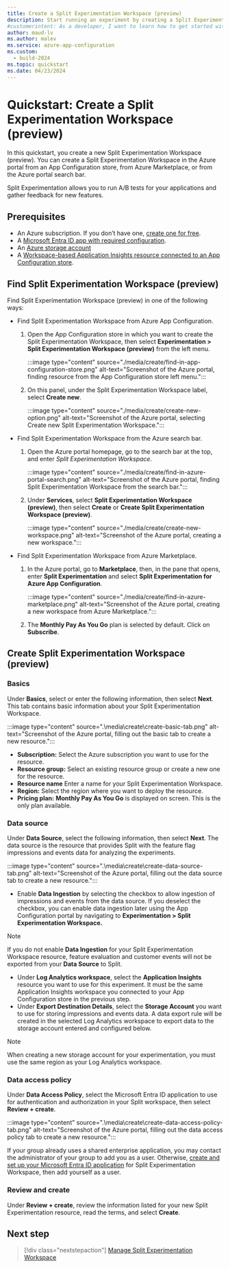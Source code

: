 ```yaml
---
title: Create a Split Experimentation Workspace (preview)
description: Start running an experiment by creating a Split Experimentation Workspace (preview) from an App Configuration store, from Azure Marketplace, or from the Azure search bar.
#customerintent: As a developer, I want to learn how to get started with Split Experimentation, by creating a Split Experimentation workspace.
author: maud-lv
ms.author: malev
ms.service: azure-app-configuration
ms.custom:
  - build-2024
ms.topic: quickstart
ms.date: 04/23/2024
---
```


# Quickstart: Create a Split Experimentation Workspace (preview)

In this quickstart, you create a new Split Experimentation Workspace (preview). You can create a Split Experimentation Workspace in the Azure portal from an App Configuration store, from Azure Marketplace, or from the Azure portal search bar.

Split Experimentation allows you to run A/B tests for your applications and gather feedback for new features.

## Prerequisites

- An Azure subscription. If you don’t have one, [create one for free](https://azure.microsoft.com/free/).
- A [Microsoft Entra ID app with required configuration](./how-to-set-up-data-access.md).
- An [Azure storage account](../../storage/common/storage-account-create.md)
- A [Workspace-based Application Insights resource connected to an App Configuration store](../../azure-app-configuration/run-experiments-aspnet-core.md#connect-an-application-insights-preview-resource-to-your-configuration-store).

## Find Split Experimentation Workspace (preview)

Find Split Experimentation Workspace (preview) in one of the following ways:

- Find Split Experimentation Workspace from Azure App Configuration.

    1. Open the App Configuration store in which you want to create the Split Experimentation Workspace, then select **Experimentation > Split Experimentation Workspace (preview)** from the left menu.

        :::image type="content" source="./media/create/find-in-app-configuration-store.png" alt-text="Screenshot of the Azure portal, finding resource from the App Configuration store left menu.":::
    1. On this panel, under the Split Experimentation Workspace label, select **Create new**.

        :::image type="content" source="./media/create/create-new-option.png" alt-text="Screenshot of the Azure portal, selecting Create new Split Experimentation Workspace.":::

- Find Split Experimentation Workspace from the Azure search bar.

    1. Open the Azure portal homepage, go to the search bar at the top, and enter *Split Experimentation Workspace*.

        :::image type="content" source="./media/create/find-in-azure-portal-search.png" alt-text="Screenshot of the Azure portal, finding Split Experimentation Workspace from the search bar.":::

    1. Under **Services**, select **Split Experimentation Workspace (preview)**, then select **Create** or **Create Split Experimentation Workspace (preview)**.

        :::image type="content" source="./media/create/create-new-workspace.png" alt-text="Screenshot of the Azure portal, creating a new workspace.":::

- Find Split Experimentation Workspace from Azure Marketplace.

    1. In the Azure portal, go to **Marketplace**, then, in the pane that opens, enter **Split Experimentation** and select **Split Experimentation for Azure App Configuration**.

        :::image type="content" source="./media/create/find-in-azure-marketplace.png" alt-text="Screenshot of the Azure portal, creating a new workspace from Azure Marketplace.":::

    1. The **Monthly Pay As You Go** plan is selected by default. Click on **Subscribe**.

## Create Split Experimentation Workspace (preview)

### Basics

Under **Basics**, select or enter the following information, then select **Next**. This tab contains basic information about your Split Experimentation Workspace.

:::image type="content" source=".\media\create\create-basic-tab.png" alt-text="Screenshot of the Azure portal, filling out the basic tab to create a new resource.":::

- **Subscription:** Select the Azure subscription you want to use for the resource.
- **Resource group:** Select an existing resource group or create a new one for the resource.
- **Resource name** Enter a name for your Split Experimentation Workspace.
- **Region:** Select the region where you want to deploy the resource.
- **Pricing plan:** **Monthly Pay As You Go** is displayed on screen. This is the only plan available.

### Data source

Under **Data Source**, select the following information, then select **Next**. The data source is the resource that provides Split with the feature flag impressions and events data for analyzing the experiments.

:::image type="content" source=".\media\create\create-data-source-tab.png" alt-text="Screenshot of the Azure portal, filling out the data source tab to create a new resource.":::

- Enable **Data Ingestion** by selecting the checkbox to allow ingestion of impressions and events from the data source. If you deselect the checkbox, you can enable data ingestion later using the App Configuration portal by navigating to **Experimentation > Split Experimentation Workspace.**

> [!NOTE]
> If you do not enable **Data Ingestion** for your Split Experimentation Workspace resource, feature evaluation and customer events will not be exported from your **Data Source** to Split.

- Under **Log Analytics workspace**, select the **Application Insights** resource you want to use for this experiment. It must be the same Application Insights workspace you connected to your App Configuration store in the previous step.
- Under **Export Destination Details**, select the **Storage Account** you want to use for storing impressions and events data. A data export rule will be created in the selected Log Analytics workspace to export data to the storage account entered and configured below.

> [!NOTE]
> When creating a new storage account for your experimentation, you must use the same region as your Log Analytics workspace.

### Data access policy

Under **Data Access Policy**, select the Microsoft Entra ID application to use for authentication and authorization in your Split workspace, then select **Review + create**.

:::image type="content" source=".\media\create\create-data-access-policy-tab.png" alt-text="Screenshot of the Azure portal, filling out the data access policy tab to create a new resource.":::

If your group already uses a shared enterprise application, you may contact the administrator of your group to add you as a user. Otherwise, [create and set up your Microsoft Entra ID application](../../partner-solutions/split-experimentation/how-to-set-up-data-access.md) for Split Experimentation Workspace, then add yourself as a user.

### Review and create

Under **Review + create**, review the information listed for your new Split Experimentation resource, read the terms, and select **Create**.

## Next step

> [!div class="nextstepaction"]
> [Manage Split Experimentation Workspace](manage.md)
